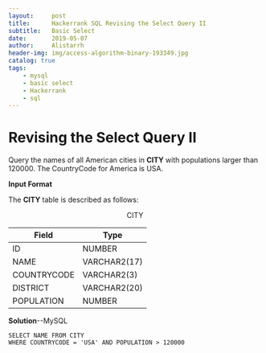 ```yaml
---
layout:     post
title:      Hackerrank SQL Revising the Select Query II
subtitle:   Basic Select
date:       2019-05-07
author:     Alistarrh
header-img: img/access-algorithm-binary-193349.jpg
catalog: true
tags:
    - mysql
    - basic select
    - Hackerrank
    - sql
---
```





# Revising the Select Query II

Query the names of all American cities in **CITY** with populations larger than 120000. The CountryCode for America is USA.



**Input Format**

The **CITY** table is described as follows:

 <center>CITY</center>

|Field|Type|
|---|---|
|ID|NUMBER|
|NAME|VARCHAR2(17)|
|COUNTRYCODE|VARCHAR2(3)|
|DISTRICT|VARCHAR2(20)|
|POPULATION|NUMBER|

**Solution**--MySQL

```mysql
SELECT NAME FROM CITY
WHERE COUNTRYCODE = 'USA' AND POPULATION > 120000
```

